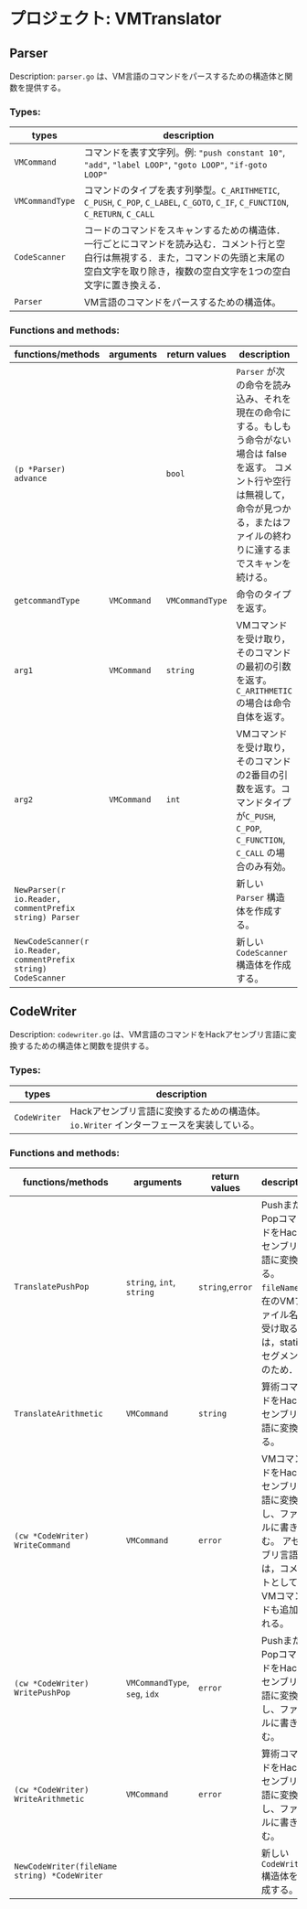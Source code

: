 # プロジェクト: VMTranslator

## Parser
Description: `parser.go` は、VM言語のコマンドをパースするための構造体と関数を提供する。

### Types:

| types           | description                                                                                                                                                                                         |
| --------------- | --------------------------------------------------------------------------------------------------------------------------------------------------------------------------------------------------- |
| `VMCommand`     | コマンドを表す文字列。例: `"push constant 10"`, `"add"`, `"label LOOP"`, `"goto LOOP"`, `"if-goto LOOP"`                                                                                            |
| `VMCommandType` | コマンドのタイプを表す列挙型。`C_ARITHMETIC`, `C_PUSH`, `C_POP`, `C_LABEL`, `C_GOTO`, `C_IF`, `C_FUNCTION`, `C_RETURN`, `C_CALL`                                                                    |
| `CodeScanner`   | コードのコマンドをスキャンするための構造体．一行ごとにコマンドを読み込む．コメント行と空白行は無視する．また，コマンドの先頭と末尾の空白文字を取り除き，複数の空白文字を1つの空白文字に置き換える． |
| `Parser`        | VM言語のコマンドをパースするための構造体。                                                                                                                                                          |

### Functions and methods:

| functions/methods                                               | arguments   | return values   | description                                                                                                                                                                                     |
| --------------------------------------------------------------- | ----------- | --------------- | ----------------------------------------------------------------------------------------------------------------------------------------------------------------------------------------------- |
| `(p *Parser) advance`                                           |             | `bool`          | `Parser` が次の命令を読み込み、それを現在の命令にする。もしもう命令がない場合は false を返す。 コメント行や空行は無視して，命令が見つかる，またはファイルの終わりに達するまでスキャンを続ける。 |
| `getcommandType`                                                | `VMCommand` | `VMCommandType` | 命令のタイプを返す。                                                                                                                                                                            |
| `arg1`                                                          | `VMCommand` | `string`        | VMコマンドを受け取り，そのコマンドの最初の引数を返す。`C_ARITHMETIC` の場合は命令自体を返す。                                                                                                   |
| `arg2`                                                          | `VMCommand` | `int`           | VMコマンドを受け取り，そのコマンドの2番目の引数を返す。コマンドタイプが`C_PUSH`, `C_POP`, `C_FUNCTION`, `C_CALL` の場合のみ有効。                                                               |
| `NewParser(r io.Reader, commentPrefix string) Parser`           |             |                 | 新しい `Parser` 構造体を作成する。                                                                                                                                                              |
| `NewCodeScanner(r io.Reader, commentPrefix string) CodeScanner` |             |                 | 新しい `CodeScanner` 構造体を作成する。                                                                                                                                                         |

<!-- TODO: CodeWriterのドキュメントを完了する -->
## CodeWriter
Description: `codewriter.go` は、VM言語のコマンドをHackアセンブリ言語に変換するための構造体と関数を提供する。

### Types:
| types       | description                                                                                   |
| ----------- | --------------------------------------------------------------------------------------------- |
| `CodeWriter` | Hackアセンブリ言語に変換するための構造体。`io.Writer` インターフェースを実装している。 |


### Functions and methods:
| functions/methods                            | arguments                     | return values    | description                                                                                                                |
| -------------------------------------------- | ----------------------------- | ---------------- | -------------------------------------------------------------------------------------------------------------------------- |
| `TranslatePushPop`                           | `string`, `int`,  `string`    | `string`,`error` | PushまたはPopコマンドをHackアセンブリ言語に変換する。`fileName` 現在のVMファイル名を受け取るのは，staticセグメントのため． |
| `TranslateArithmetic`                        | `VMCommand`                   | `string`         | 算術コマンドをHackアセンブリ言語に変換する。                                                                               |
| `(cw *CodeWriter) WriteCommand`              | `VMCommand`                   | `error`          | VMコマンドをHackアセンブリ言語に変換し、ファイルに書き込む。 アセンブリ言語には，コメントとしてVMコマンドも追加される。    |
| `(cw *CodeWriter) WritePushPop`              | `VMCommandType`, `seg`, `idx` | `error`          | PushまたはPopコマンドをHackアセンブリ言語に変換し、ファイルに書き込む。                                                    |
| `(cw *CodeWriter) WriteArithmetic`           | `VMCommand`                   | `error`          | 算術コマンドをHackアセンブリ言語に変換し、ファイルに書き込む。                                                             |
| `NewCodeWriter(fileName string) *CodeWriter` |                               |                  | 新しい `CodeWriter` 構造体を作成する。                                                                                     |
